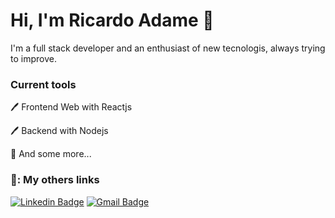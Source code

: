 # Hi, I'm Ricardo Adame 👋

I'm a full stack developer and an enthusiast of new tecnologis, always trying to improve.

 ### Current tools

🖊️ Frontend Web with Reactjs 

🖊️ Backend with Nodejs

🧰 And some more...


### 📱: My others links

[![Linkedin Badge](https://img.shields.io/badge/-Linkedin-blue?style=flat-square&logo=Linkedin&logoColor=white&link=https://www.linkedin.com/in/ricardo-adame-santana/)](https://www.linkedin.com/in/ricardo-adame-santana/) 
[![Gmail Badge](https://img.shields.io/badge/-kdimsantana@gmail.com-c14438?style=flat-square&logo=Gmail&logoColor=white&link=mailto:kdimsantana@gmail.com)](mailto:kdimsantana@gmail.com)
